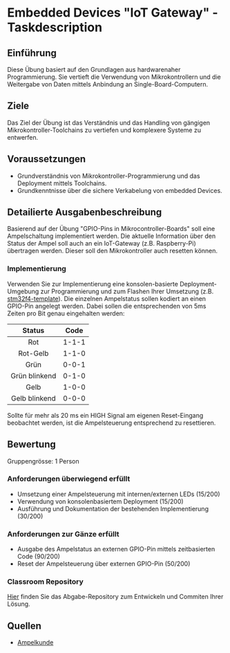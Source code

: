 # Embedded Devices "IoT Gateway" - Taskdescription

## Einführung
Diese Übung basiert auf den Grundlagen aus hardwarenaher Programmierung. Sie vertieft die Verwendung von Mikrokontrollern und die Weitergabe von Daten mittels Anbindung an Single-Board-Computern. 

## Ziele
Das Ziel der Übung ist das Verständnis und das Handling von gängigen Mikrokontroller-Toolchains zu vertiefen und komplexere Systeme zu entwerfen.

## Voraussetzungen
* Grundverständnis von Mikrokontroller-Programmierung und das Deployment mittels Toolchains.
* Grundkenntnisse über die sichere Verkabelung von embedded Devices.

## Detailierte Ausgabenbeschreibung
Basierend auf der Übung "GPIO-Pins in Mikrocontroller-Boards" soll eine Ampelschaltung implementiert werden. Die aktuelle Information über den Status der Ampel soll auch an ein IoT-Gateway (z.B. Raspberry-Pi) übertragen werden. Dieser soll den Mikrokontroller auch resetten können.

### Implementierung
Verwenden Sie zur Implementierung eine konsolen-basierte Deployment-Umgebung zur Programmierung und zum Flashen Ihrer Umsetzung (z.B. [stm32f4-template](https://github.com/mborko/stm32f4-template)). Die einzelnen Ampelstatus sollen kodiert an einen GPIO-Pin angelegt werden. Dabei sollen die entsprechenden von 5ms Zeiten pro Bit genau eingehalten werden:

| Status        | Code    |
| :-----------: | :-----: |
| Rot           | 1-1-1   |
| Rot-Gelb      | 1-1-0   |
| Grün          | 0-0-1   |
| Grün blinkend | 0-1-0   |
| Gelb          | 1-0-0   |
| Gelb blinkend | 0-0-0   |

Sollte für mehr als 20 ms ein HIGH Signal am eigenen Reset-Eingang beobachtet werden, ist die Ampelsteuerung entsprechend zu resettieren.


## Bewertung
Gruppengrösse: 1 Person
### Anforderungen **überwiegend erfüllt**
+ Umsetzung einer Ampelsteuerung mit internen/externen LEDs (15/200)
+ Verwendung von konsolenbasiertem Deployment (15/200)
+ Ausführung und Dokumentation der bestehenden Implementierung (30/200)

### Anforderungen **zur Gänze erfüllt**
+ Ausgabe des Ampelstatus an externen GPIO-Pin mittels zeitbasierten Code (90/200)
+ Reset der Ampelsteuerung über externen GPIO-Pin (50/200)

### Classroom Repository
[Hier](https://classroom.github.com/a/-F4EoA4r) finden Sie das Abgabe-Repository zum Entwickeln und Commiten Ihrer Lösung.


## Quellen
* [Ampelkunde](https://www.wien.gv.at/verkehr/ampeln/ampelkunde.html)

